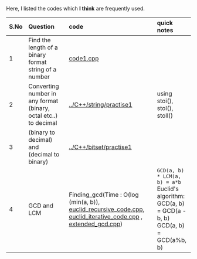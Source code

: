 Here, I listed the codes which **I think** are frequently used.

| S.No | Question | code | quick notes | 
|:--|:--|:---|:---|
| 1 | Find the length of a binary format string of a number | [code1.cpp](code1.cpp) | |
| 2 | Converting number in any format (binary, octal etc..) to decimal | [../C++/string/practise1](../C++/string/practise1) | using stoi(), stol(), stoll() |
| 3 | (binary to decimal) and (decimal to binary) | [../C++/bitset/practise1](../C++/bitset/practise1) | |
| 4 | GCD and LCM | Finding_gcd(Time : O(log (min(a, b)), [euclid_recursive_code.cpp](euclid_recursive_code.cpp), [euclid_iterative_code.cpp](euclid_iterative_code.cpp) , [extended_gcd.cpp](extended_gcd.cpp))  | ```GCD(a, b) * LCM(a, b) = a*b``` <br/> Euclid's algorithm: <br/>GCD(a, b) = GCD(a - b, b) <br/>GCD(a, b) = GCD(a%b, b) <br/>  |


